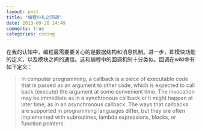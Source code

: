 ```yaml
---
layout: post
title: "编程小扎之回调"
date: 2013-09-20 14:49
comments: true
categories: coding
---
```


在我的认知中，编程最需要要关心的是数据结构和消息机制。进一步，即模块功能的定义，以及模块之间的通信。这和编程中的回调机制十分类似。回调在wiki中有如下定义：
> In computer programming, a callback is a piece of executable code that is passed as an argument to other code, which is expected to call back (execute) the argument at some convenient time. The invocation may be immediate as in a synchronous callback or it might happen at later time, as in an asynchronous callback.
The ways that callbacks are supported in programming languages differ, but they are often implemented with subroutines, lambda expressions, blocks, or function pointers.

